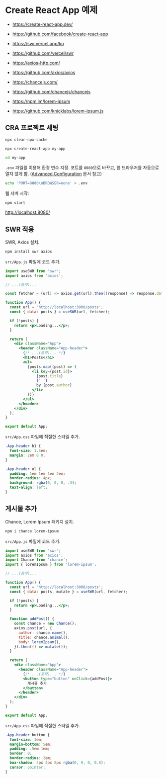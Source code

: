 # Create React App 예제

- <https://create-react-app.dev/>
- <https://github.com/facebook/create-react-app>

- <https://swr.vercel.app/ko>
- <https://github.com/vercel/swr>

- <https://axios-http.com/>
- <https://github.com/axios/axios>

- <https://chancejs.com/>
- <https://github.com/chancejs/chancejs>

- <https://npm.im/lorem-ipsum>
- <https://github.com/knicklabs/lorem-ipsum.js>

## CRA 프로젝트 세팅

```bash
npx clear-npx-cache

npx create-react-app my-app

cd my-app
```

`.env` 파일를 이용해 환경 변수 지정.
포트를 `8080`으로 바꾸고, 웹 브라우저를 자동으로 열지 않게 함.
([Advanced Configuration](https://create-react-app.dev/docs/advanced-configuration/)
문서 참고)

```bash
echo 'PORT=8080\nBROWSER=none' > .env
```

웹 서버 시작:

```bash
npm start
```

<http://localhost:8080/>

## SWR 적용

SWR, Axios 설치.

```bash
npm install swr axios
```

`src/App.js` 파일에 코드 추가.

```jsx
import useSWR from 'swr';
import axios from 'axios';

// ...(중략)...

const fetcher = (url) => axios.get(url).then((response) => response.data);

function App() {
  const url = 'http://localhost:3000/posts';
  const { data: posts } = useSWR(url, fetcher);

  if (!posts) {
    return <p>Loading...</p>;
  }

  return (
    <div className="App">
      <header className="App-header">
        {/* ...(중략)... */}
        <h1>Posts</h1>
        <ul>
          {posts.map((post) => (
            <li key={post.id}>
              {post.title}
              {' '}
              by {post.author}
            </li>
          ))}
        </ul>
      </header>
    </div>
  );
}

export default App;
```

`src/App.css` 파일에 적절한 스타일 추가.

```css
.App-header h1 {
  font-size: 1.5em;
  margin: 2em 0 0;
}

.App-header ul {
  padding: 1em 1em 1em 2em;
  border-radius: 4px;
  background: rgba(0, 0, 0, .3);
  text-align: left;
}
```

## 게시물 추가

Chance, Lorem Ipsum 패키지 설치.

```bash
npm i chance lorem-ipsum
```

`src/App.js` 파일에 코드 추가.

```jsx
import useSWR from 'swr';
import axios from 'axios';
import Chance from 'chance';
import { loremIpsum } from 'lorem-ipsum';

// ...(중략)...

function App() {
  const url = 'http://localhost:3000/posts';
  const { data: posts, mutate } = useSWR(url, fetcher);

  if (!posts) {
    return <p>Loading...</p>;
  }

  function addPost() {
    const chance = new Chance();
    axios.post(url, {
      author: chance.name(),
      title: chance.animal(),
      body: loremIpsum(),
    }).then(() => mutate());
  }

  return (
    <div className="App">
      <header className="App-header">
        {/* ...(중략)... */}
        <button type="button" onClick={addPost}>
          게시물 추가
        </button>
      </header>
    </div>
  );
}

export default App;
```

`src/App.css` 파일에 적절한 스타일 추가.

```css
.App-header button {
  font-size: 1em;
  margin-bottom: 5em;
  padding: .5em 1em;
  border: 0;
  border-radius: 2em;
  box-shadow: 2px 4px 8px rgba(0, 0, 0, 0.8);
  cursor: pointer;
}
```
